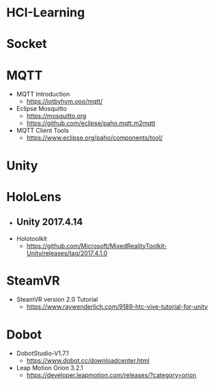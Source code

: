 # HCI-Learning

# Socket

# MQTT
- MQTT Introduction
  - https://iotbyhvm.ooo/mqtt/
- Eclipse Mosquitto
  - https://mosquitto.org
  - https://github.com/eclipse/paho.mqtt.m2mqtt
- MQTT Client Tools
  - https://www.eclipse.org/paho/components/tool/


# Unity

# HoloLens
- Unity 2017.4.14
  - 
- Holotoolkit
  - https://github.com/Microsoft/MixedRealityToolkit-Unity/releases/tag/2017.4.1.0
  
# SteamVR
- SteamVR version 2.0 Tutorial
  - https://www.raywenderlich.com/9189-htc-vive-tutorial-for-unity
  
# Dobot
- DobotStudio-V1.7.1
  - https://www.dobot.cc/downloadcenter.html
- Leap Motion Orion 3.2.1
  - https://developer.leapmotion.com/releases/?category=orion
